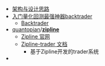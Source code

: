 - [架构与设计思路](https://zhuanlan.zhihu.com/p/63236928)
- [入门量化回测最强神器backtrader](https://zhuanlan.zhihu.com/p/122183963)
	- [Backtrader](https://www.backtrader.com/docu/)
- [quantopian](https://github.com/quantopian)/**[zipline](https://github.com/quantopian/zipline)**
	- [Zipline 官网](zipline.ml4trading.io)
	- [Zipline-trader 文档](https://zipline-trader.readthedocs.io/en/latest/index.html)
		- 基于Zipline开发的trader系统
-